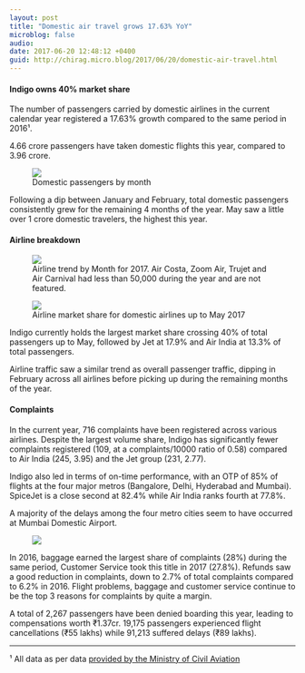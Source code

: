 ```yaml
---
layout: post
title: "Domestic air travel grows 17.63% YoY"
microblog: false
audio: 
date: 2017-06-20 12:48:12 +0400
guid: http://chirag.micro.blog/2017/06/20/domestic-air-travel.html
---
```

<h4>Indigo owns 40% market share</h4>
<p><span>T</span>he number of passengers carried by domestic airlines in the current calendar year registered a 17.63% growth compared to the same period in 2016¹.</p>
<p>4.66 crore passengers have taken domestic flights this year, compared to 3.96 crore.</p>
<figure class="wp-caption">

<img src="https://cdtestweb.files.wordpress.com/2017/06/3d499-18iqegajimdnkvhwdhmgjjg.jpg">

<figcaption class="wp-caption-text">Domestic passengers by month</figcaption></figure><p>Following a dip between January and February, total domestic passengers consistently grew for the remaining 4 months of the year. May saw a little over 1 crore domestic travelers, the highest this year.</p>
<h4>Airline breakdown</h4>

<figure class="wp-caption">

<img src="https://cdtestweb.files.wordpress.com/2017/06/b89f1-1vllggpfflgkgpixb50nrag.jpg">

<figcaption class="wp-caption-text">Airline trend by Month for 2017. Air Costa, Zoom Air, Trujet and Air Carnival had less than 50,000 during the year and are not featured.</figcaption></figure>

<figure class="wp-caption"><img src="https://cdtestweb.files.wordpress.com/2017/06/be791-1ogiin-fz7n_c3br83ggamg.jpeg">
<figcaption class="wp-caption-text">Airline market share for domestic airlines up to May 2017</figcaption></figure><p>Indigo currently holds the largest market share crossing 40% of total passengers up to May, followed by Jet at 17.9% and Air India at 13.3% of total passengers.</p>
<p>Airline traffic saw a similar trend as overall passenger traffic, dipping in February across all airlines before picking up during the remaining months of the year.</p>
<h4>Complaints</h4>
<p>In the current year, 716 complaints have been registered across various airlines. Despite the largest volume share, Indigo has significantly fewer complaints registered (109, at a complaints/10000 ratio of 0.58) compared to Air India (245, 3.95) and the Jet group (231, 2.77).</p>
<p>Indigo also led in terms of on-time performance, with an OTP of 85% of flights at the four major metros (Bangalore, Delhi, Hyderabad and Mumbai). SpiceJet is a close second at 82.4% while Air India ranks fourth at 77.8%.</p>
<p>A majority of the delays among the four metro cities seem to have occurred at Mumbai Domestic Airport.</p>
<figure><img src="https://cdtestweb.files.wordpress.com/2017/06/630b2-1h7xrzivqfatzmixvufdjjg.jpeg"></figure><p>In 2016, baggage earned the largest share of complaints (28%) during the same period, Customer Service took this title in 2017 (27.8%). Refunds saw a good reduction in complaints, down to 2.7% of total complaints compared to 6.2% in 2016. Flight problems, baggage and customer service continue to be the top 3 reasons for complaints by quite a margin.</p>
<p>A total of 2,267 passengers have been denied boarding this year, leading to compensations worth ₹1.37cr. 19,175 passengers experienced flight cancellations (₹55 lakhs) while 91,213 suffered delays (₹89 lakhs).</p>

<hr>
<p>¹ All data as per data <a href="http://pibphoto.nic.in/documents/rlink/2017/jun/p201761904.pdf" target="_blank">provided by the Ministry of Civil Aviation</a></p>
